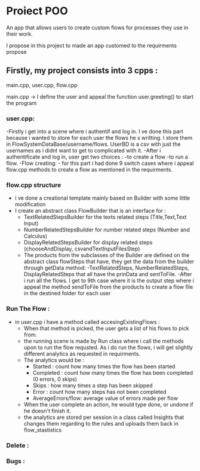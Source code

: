 # Proiect POO

An app that allows users to create custom flows for processes they use in their work.

I propose in this project to made an app customed to the requirments propose

## Firstly, my project consists into 3 cpps : 

main.cpp, user.cpp, flow.cpp

main.cpp -> I define the user and appeal the function user.greeting() to start the program 

### user.cpp: 
   -Firstly i get into a scene where i authentif and log in. I ve done this part because i wanted to store for each user the flows he s writting. I store them in FlowSystemDataBase/username/flows. UserBD is a csv with just the usernames as i didnt want to get to complicated with it.
   -After i authentificate and log in, user get two choices : 
        -to create a flow
        -to run a flow.
    -Flow creating:
        - for this part i had done 9 switch cases where i appeal flow.cpp methods to create a flow as mentioned in the requirments.
### flow.cpp structure 
   - i ve done a creational template mainly based on Builder with some little modification
   - I create an abstract class FlowBuilder that is an interface for : 
        - TextRelatedStepsBuilder for the texts related steps (Title,Text,Text Input)
        - NumberRelatedStepsBuilder for number related steps (Number and Calculus)
        - DisplayRelatedStepsBuilder for display related steps (chooseAndDisplay, csvandTextInputFilesStep)
        - The products from the subclasses of the Builder are defined on the abstract class flowSteps that have, they get the data from the builder through getData method:
        -TextRelatedSteps, NumberRelatedSteps, DisplayRelatedSteps that all have the prinData and sentToFile.
   -After i run all the flows. I get to 9th case where it is the output step where i appeal the method sendToFile from the products to create a flow file in the destined folder for each user  
### Run The Flow :
   - in user.cpp i have a method called accesingExistingFlows :
     - When that method is picked, the user gets a list of his flows to pick from.
     - the running scene is made by Run class where i call the methods upon to run the flow requsted. As i do run the flows, i will get slightly different analytics as requested in requirments.
     - The analytics would be :
         - Started : count how many times the flow has been started
         - Completed : count how many times the flow has been completed (0 errors, 0 skips)
         - Skips : how many times a step has been skipped
         - Error : count how many steps has not been completed 
         - AverageErrors/flow: average value of errors made per flow
      - When the user complete an action, he would type done, or undone if he doesn't finish it.
      - the analytics are stored per session in a class called Insights that changes them regarding to the rules and uploads them back in flow_stastistics
### Delete :

### Bugs :

